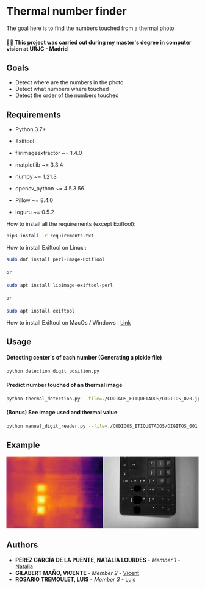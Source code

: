 # Thermal number finder

The goal here is to find the numbers touched from a thermal photo

#### 👨‍🎓 This project was carried out during my master's degree in computer vision at URJC - Madrid

## Goals

- Detect where are the numbers in the photo
- Detect what numbers where touched
- Detect the order of the numbers touched

## Requirements

* Python 3.7+
* Exiftool

* flirimageextractor ~= 1.4.0
* matplotlib ~= 3.3.4
* numpy ~= 1.21.3
* opencv_python ~= 4.5.3.56
* Pillow ~= 8.4.0
* loguru ~= 0.5.2

How to install all the requirements (except Exiftool):

```bash
pip3 install -r requirements.txt
```

How to install Exiftool on Linux :

```bash
sudo dnf install perl-Image-ExifTool

or

sudo apt install libimage-exiftool-perl

or

sudo apt install exiftool
```

How to install Exiftool on MacOs / Windows : [Link](https://exiftool.org/install.html)

## Usage

#### Detecting center's of each number (Generating a pickle file)

```bash
python detection_digit_position.py
```

#### Predict number touched of an thermal image

```bash
python thermal_detection.py --file=./CODIGOS_ETIQUETADOS/DIGITOS_020.jpg
```

#### (Bonus) See image used and thermal value

```bash
python manual_digit_reader.py --file=./CODIGOS_ETIQUETADOS/DIGITOS_001.jpg
```

## Example

![example](./Pictures/Screen.jpg)

## Authors

* **PÉREZ GARCÍA DE LA PUENTE, NATALIA LOURDES** - *Member 1* - [Natalia](https://github.com/natalialperez)
* **GILABERT MAÑO, VICENTE** - *Member 2* - [Vicent](https://github.com/vgilabert94)
* **ROSARIO TREMOULET, LUIS** - *Member 3* - [Luis](https://github.com/Luisrosario2604)
